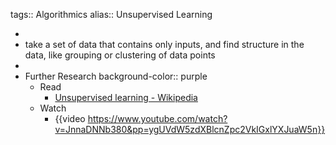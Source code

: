 tags:: Algorithmics
alias:: Unsupervised Learning

-
- take a set of data that contains only inputs, and find structure in the data, like grouping or clustering of data points
-
- Further Research
  background-color:: purple
	- Read
		- [Unsupervised learning - Wikipedia](https://en.wikipedia.org/wiki/Unsupervised_learning)
	- Watch
		- {{video https://www.youtube.com/watch?v=JnnaDNNb380&pp=ygUVdW5zdXBlcnZpc2VkIGxlYXJuaW5n}}